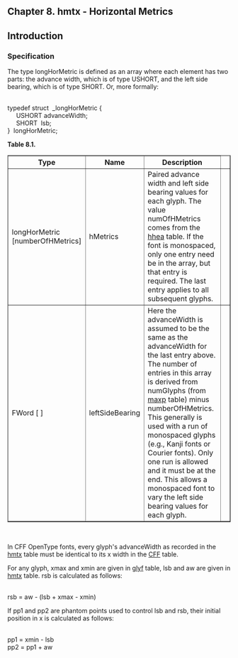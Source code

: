 <div xmlns="http://www.w3.org/1999/xhtml" role="" class="chapter"><div class="titlepage"><div><div><h2 class="title"><a name="chapter.hmtx"></a>Chapter 8. hmtx - Horizontal Metrics</h2></div></div></div><div role="fragment" class="section"><div class="titlepage"><div><div><h2 class="title" style="clear: both"><a name="idm320133589920"></a>Introduction</h2></div></div></div><div role="specification" class="section"><div class="titlepage"><div><div><h3 class="title"><a name="section.8.1.1"></a>Specification</h3></div></div></div><p role="">The type longHorMetric is defined as an array where each
          element has two parts: the advance width, which is of type
          USHORT, and the left side bearing, which is of type SHORT.
          Or, more formally:</p><div role="" class="literallayout"><p><br/>
typedef struct  _longHorMetric {<br/>
     USHORT advanceWidth;<br/>
     SHORT  lsb;<br/>
}  longHorMetric;<br/>
</p></div><div class="table"><a name="idm320133587040"></a><p class="title"><strong>Table 8.1. </strong></p><div class="table-contents"><table role="" class="table" border="1"><colgroup><col/><col/><col/><col/></colgroup><thead><tr><th role="">Type</th><th role="">Name</th><th role="">Description</th><td class="auto-generated"> </td></tr></thead><tbody><tr><td role="">longHorMetric [numberOfHMetrics]</td><td role="">hMetrics</td><td role="">Paired advance width and left side bearing
              values for each glyph. The value numOfHMetrics comes
              from the <a role="" class="link" href="chapter.hhea.md" title="Chapter 7. hhea - Horizontal Header">hhea</a> table. If the font is
              monospaced, only one entry need be in the array, but
              that entry is required. The last entry applies to all
              subsequent glyphs.</td><td class="auto-generated"> </td></tr><tr><td role="">FWord [ ]</td><td role="">leftSideBearing</td><td role="">Here the advanceWidth is assumed to be the
              same as the advanceWidth for the last entry above. The
              number of entries in this array is derived from
              numGlyphs (from <a role="" class="link" href="chapter.maxp.md" title="Chapter 9. maxp - Maximum Profile">maxp</a> table) minus
              numberOfHMetrics. This generally is used with a run of
              monospaced glyphs (e.g., Kanji fonts or Courier fonts).
              Only one run is allowed and it must be at the end. This
              allows a monospaced font to vary the left side bearing
              values for each glyph.</td><td class="auto-generated"> </td></tr></tbody></table></div></div><br class="table-break"/><p role="">In CFF OpenType fonts, every glyph's advanceWidth as
          recorded in the <a role="" class="link" href="chapter.hmtx.md" title="Chapter 8. hmtx - Horizontal Metrics">hmtx</a> table must be identical to its x
          width in the <a role="" class="link" href="chapter.CFF.md" title="Chapter 19. CFF - PostScript font program (Compact Font Format) table">CFF</a> table.</p><p role="">For any glyph, xmax and xmin are given in
          <a role="" class="link" href="chapter.glyf.md" title="Chapter 16. glyf - Glyf Data">glyf</a> table, lsb and aw are given in
          <a role="" class="link" href="chapter.hmtx.md" title="Chapter 8. hmtx - Horizontal Metrics">hmtx</a> table. rsb is calculated as
          follows:</p><div role="" class="literallayout"><p><br/>
rsb = aw - (lsb + xmax - xmin)<br/>
</p></div><p role="">If pp1 and pp2 are phantom points used to control lsb
          and rsb, their initial position in x is calculated as
          follows:</p><div role="" class="literallayout"><p><br/>
pp1 = xmin - lsb<br/>
pp2 = pp1 + aw<br/>
</p></div></div></div></div>